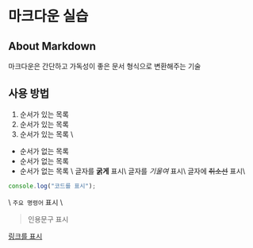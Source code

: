 # 마크다운 실습

## About Markdown

마크다운은 간단하고 가독성이 좋은 문서 형식으로 변환해주는 기술

## 사용 방법

1. 순서가 있는 목록
2. 순서가 있는 목록
3. 순서가 있는 목록
\\
- 순서가 없는 목록
- 순서가 없는 목록
- 순서가 없는 목록
\\
글자를 **굵게** 표시\\
글자를 _기울여_ 표시\\
글자에 ~~취소선~~ 표시\\

```javascript
console.log("코드를 표시");
```
\\
`주요 명령어` 표시
\\
> 인용문구 표시

[링크를 표시](https://www.google.com)
